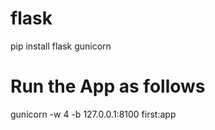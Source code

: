 # flask
pip install flask gunicorn
# Run the App as follows 
gunicorn -w 4 -b 127.0.0.1:8100 first:app
